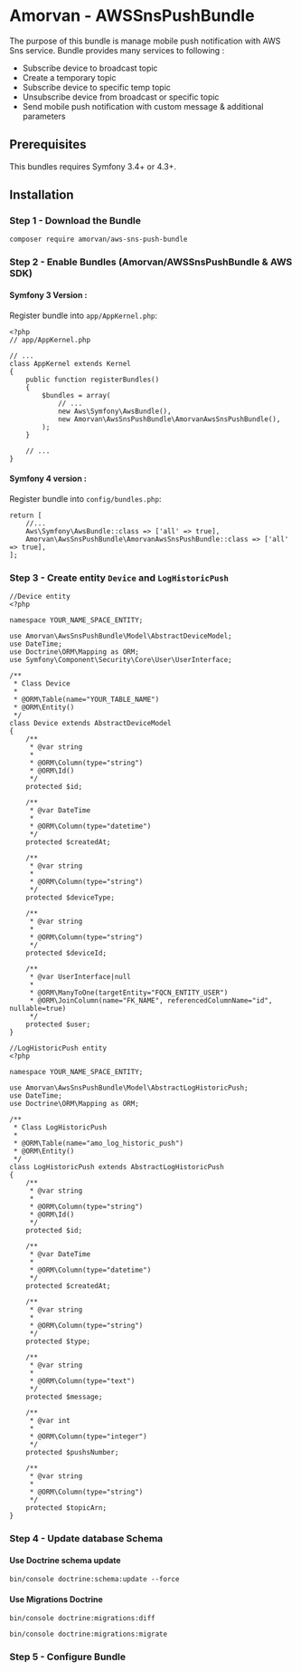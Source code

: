 # Amorvan - AWSSnsPushBundle

The purpose of this bundle is manage mobile push notification with AWS Sns service. Bundle provides many services to following :
- Subscribe device to broadcast topic
- Create a temporary topic
- Subscribe device to specific temp topic
- Unsubscribe device from broadcast or specific topic
- Send mobile push notification with custom message & additional parameters

## Prerequisites

This bundles requires Symfony 3.4+ or 4.3+.

## Installation

### Step 1 - Download the Bundle
```
composer require amorvan/aws-sns-push-bundle
```
### Step 2 - Enable Bundles (Amorvan/AWSSnsPushBundle & AWS SDK)

#### Symfony 3 Version :
Register bundle into `app/AppKernel.php`:
```
<?php
// app/AppKernel.php

// ...
class AppKernel extends Kernel
{
    public function registerBundles()
    {
        $bundles = array(
            // ...
            new Aws\Symfony\AwsBundle(),
            new Amorvan\AwsSnsPushBundle\AmorvanAwsSnsPushBundle(),
        );
    }

    // ...
}
```

#### Symfony 4 version :
Register bundle into `config/bundles.php`:
```
return [
    //...
    Aws\Symfony\AwsBundle::class => ['all' => true],
    Amorvan\AwsSnsPushBundle\AmorvanAwsSnsPushBundle::class => ['all' => true],
];
```

### Step 3 - Create entity `Device` and `LogHistoricPush`
```
//Device entity
<?php

namespace YOUR_NAME_SPACE_ENTITY;

use Amorvan\AwsSnsPushBundle\Model\AbstractDeviceModel;
use DateTime;
use Doctrine\ORM\Mapping as ORM;
use Symfony\Component\Security\Core\User\UserInterface;

/**
 * Class Device
 *
 * @ORM\Table(name="YOUR_TABLE_NAME")
 * @ORM\Entity()
 */
class Device extends AbstractDeviceModel
{
    /**
     * @var string
     *
     * @ORM\Column(type="string")
     * @ORM\Id()
     */
    protected $id;

    /**
     * @var DateTime
     *
     * @ORM\Column(type="datetime")
     */
    protected $createdAt;

    /**
     * @var string
     *
     * @ORM\Column(type="string")
     */
    protected $deviceType;

    /**
     * @var string
     *
     * @ORM\Column(type="string")
     */
    protected $deviceId;

    /**
     * @var UserInterface|null
     *
     * @ORM\ManyToOne(targetEntity="FQCN_ENTITY_USER")
     * @ORM\JoinColumn(name="FK_NAME", referencedColumnName="id", nullable=true)
     */
    protected $user;
}
```
```
//LogHistoricPush entity
<?php

namespace YOUR_NAME_SPACE_ENTITY;

use Amorvan\AwsSnsPushBundle\Model\AbstractLogHistoricPush;
use DateTime;
use Doctrine\ORM\Mapping as ORM;

/**
 * Class LogHistoricPush
 *
 * @ORM\Table(name="amo_log_historic_push")
 * @ORM\Entity()
 */
class LogHistoricPush extends AbstractLogHistoricPush
{
    /**
     * @var string
     *
     * @ORM\Column(type="string")
     * @ORM\Id()
     */
    protected $id;

    /**
     * @var DateTime
     *
     * @ORM\Column(type="datetime")
     */
    protected $createdAt;

    /**
     * @var string
     *
     * @ORM\Column(type="string")
     */
    protected $type;

    /**
     * @var string
     *
     * @ORM\Column(type="text")
     */
    protected $message;

    /**
     * @var int
     *
     * @ORM\Column(type="integer")
     */
    protected $pushsNumber;

    /**
     * @var string
     *
     * @ORM\Column(type="string")
     */
    protected $topicArn;
}
```
### Step 4 - Update database Schema

#### Use Doctrine schema update
`bin/console doctrine:schema:update --force`
#### Use Migrations Doctrine
`bin/console doctrine:migrations:diff`

`bin/console doctrine:migrations:migrate`

### Step 5 - Configure Bundle
